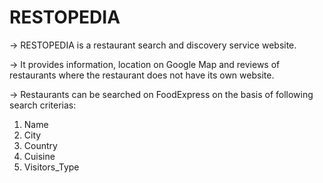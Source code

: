 # RESTOPEDIA

-> RESTOPEDIA is a restaurant search and discovery service website. 

-> It provides information, location on Google Map and reviews of restaurants where the restaurant does not have its own website. 

-> Restaurants can be searched on FoodExpress on the basis of following search criterias:
1. Name
2. City
3. Country
4. Cuisine
5. Visitors_Type

